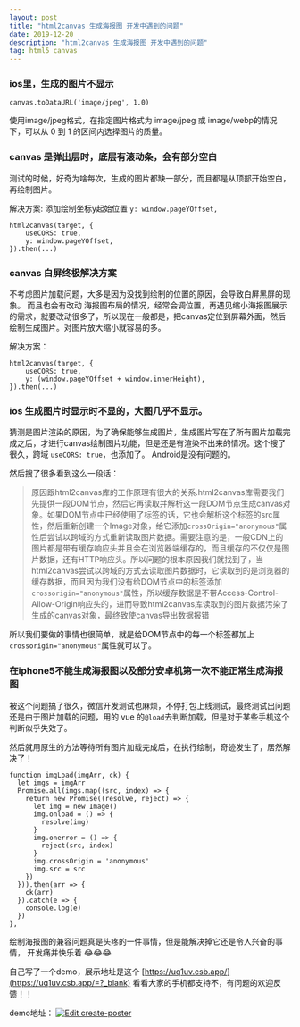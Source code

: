 ```yaml
---
layout: post
title: "html2canvas 生成海报图 开发中遇到的问题"
date: 2019-12-20
description: "html2canvas 生成海报图 开发中遇到的问题"
tag: html5 canvas 
---   
```


### ios里，生成的图片不显示

    canvas.toDataURL('image/jpeg', 1.0)
    
使用image/jpeg格式，在指定图片格式为 image/jpeg 或 image/webp的情况下，可以从 0 到 1 的区间内选择图片的质量。

### canvas 是弹出层时，底层有滚动条，会有部分空白

测试的时候，好奇为啥每次，生成的图片都缺一部分，而且都是从顶部开始空白，再绘制图片。

解决方案: 添加绘制坐标y起始位置 `y: window.pageYOffset,`

    html2canvas(target, {
        useCORS: true,
        y: window.pageYOffset,
    }).then(...)

### canvas 白屏终极解决方案
不考虑图片加载问题，大多是因为没找到绘制的位置的原因，会导致白屏黑屏的现象。
而且也会有改动 海报图布局的情况，经常会调位置，再遇见缩小海报图展示的需求，就要改动很多了，所以现在一般都是，把canvas定位到屏幕外面，然后绘制生成图片。对图片放大缩小就容易的多。

解决方案：

    html2canvas(target, {
        useCORS: true,
        y: (window.pageYOffset + window.innerHeight),
    }).then(...)

### ios 生成图片时显示时不显的，大图几乎不显示。

猜测是图片渲染的原因，为了确保能够生成图片，生成图片写在了所有图片加载完成之后，才进行canvas绘制图片功能，但是还是有渲染不出来的情况。这个搜了很久，跨域 `useCORS: true`，也添加了。
Android是没有问题的。

然后搜了很多看到这么一段话：


>原因跟html2canvas库的工作原理有很大的关系.html2canvas库需要我们先提供一段DOM节点，然后它再读取并解析这一段DOM节点生成canvas对象。如果DOM节点中已经使用了<img>标签的话，它也会解析这个<img>标签的src属性，然后重新创建一个Image对象，给它添加`crossOrigin="anonymous"`属性后尝试以跨域的方式重新读取图片数据。需要注意的是，一般CDN上的图片都是带有缓存响应头并且会在浏览器端缓存的，而且缓存的不仅仅是图片数据，还有HTTP响应头。所以问题的根本原因我们就找到了，当html2canvas尝试以跨域的方式去读取图片数据时，它读取到的是浏览器的缓存数据，而且因为我们没有给DOM节点中的<img>标签添加`crossorigin="anonymous"`属性，所以缓存数据是不带Access-Control-Allow-Origin响应头的，进而导致html2canvas库读取到的图片数据污染了生成的canvas对象，最终致使canvas导出数据报错

所以我们要做的事情也很简单，就是给DOM节点中的每一个<img>标签都加上`crossorigin="anonymous"`属性就可以了。

### 在iphone5不能生成海报图以及部分安卓机第一次不能正常生成海报图

被这个问题搞了很久，微信开发测试也麻烦，不停打包上线测试，最终测试出问题还是由于图片加载的问题，用的 vue 的`@load`去判断加载，但是对于某些手机这个判断似乎失效了。

然后就用原生的方法等待所有图片加载完成后，在执行绘制，奇迹发生了，居然解决了！

    function imgLoad(imgArr, ck) {
      let imgs = imgArr
      Promise.all(imgs.map((src, index) => {
        return new Promise((resolve, reject) => {
          let img = new Image()
          img.onload = () => {
            resolve(img)
          }
          img.onerror = () => {
            reject(src, index)
          }
          img.crossOrigin = 'anonymous'
          img.src = src
        })
      })).then(arr => {
        ck(arr)
      }).catch(e => {
        console.log(e)
      })
    },

绘制海报图的兼容问题真是头疼的一件事情，但是能解决掉它还是令人兴奋的事情， 开发痛并快乐着 😂😂😂

自己写了一个demo，展示地址是这个 [https://uq1uv.csb.app/](https://uq1uv.csb.app/=?_blank) 看看大家的手机都支持不，有问题的欢迎反馈！！

demo地址： [![Edit create-poster](https://codesandbox.io/static/img/play-codesandbox.svg)](https://codesandbox.io/s/create-poster-uq1uv?fontsize=14&hidenavigation=1&theme=dark)